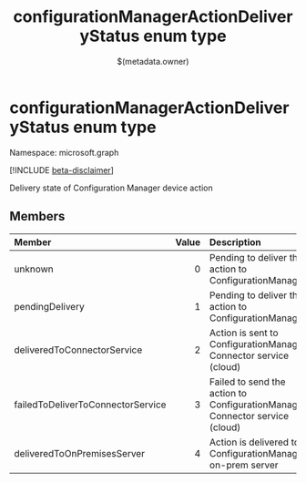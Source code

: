 ﻿---
title: "configurationManagerActionDeliveryStatus enum type"
description: "Delivery state of Configuration Manager device action"
localization_priority: Normal
author: "$(metadata.owner)"
ms.prod: ""
doc_type: enumPageType
---

# configurationManagerActionDeliveryStatus enum type

Namespace: microsoft.graph

[!INCLUDE [beta-disclaimer](../../includes/beta-disclaimer.md)]

Delivery state of Configuration Manager device action

## Members

| Member                            | Value | Description                                                                 |
| :-------------------------------- | ----: | :-------------------------------------------------------------------------- |
| unknown                           | 0     | Pending to deliver the action to ConfigurationManager                       |
| pendingDelivery                   | 1     | Pending to deliver the action to ConfigurationManager                       |
| deliveredToConnectorService       | 2     | Action is sent to ConfigurationManager Connector service (cloud)            |
| failedToDeliverToConnectorService | 3     | Failed to send the action to ConfigurationManager Connector service (cloud) |
| deliveredToOnPremisesServer       | 4     | Action is delivered to ConfigurationManager on-prem server                  |